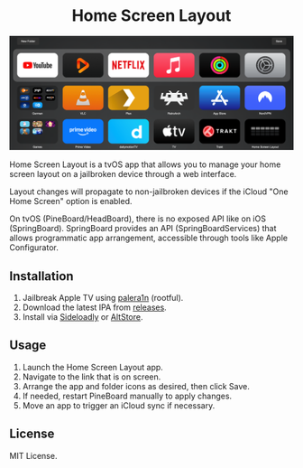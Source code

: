 <h1 align="center">Home Screen Layout</h1>

<p align="center">
  <img src="./app.png" width="700" />
</p>

Home Screen Layout is a tvOS app that allows you to manage your home screen layout on a jailbroken device through a web interface.

Layout changes will propagate to non-jailbroken devices if the iCloud "One Home Screen" option is enabled.

On tvOS (PineBoard/HeadBoard), there is no exposed API like on iOS (SpringBoard). SpringBoard provides an API (SpringBoardServices) that allows programmatic app arrangement, accessible through tools like Apple Configurator.


## Installation

1. Jailbreak Apple TV using [palera1n](https://palera.in/) (rootful).
2. Download the latest IPA from [releases](../../releases).
3. Install via [Sideloadly](https://sideloadly.io/) or [AltStore](https://altstore.io/).

## Usage

1.	Launch the Home Screen Layout app.
2.	Navigate to the link that is on screen.
3.	Arrange the app and folder icons as desired, then click Save.
4.	If needed, restart PineBoard manually to apply changes.
5.	Move an app to trigger an iCloud sync if necessary.

## License

MIT License.
